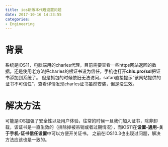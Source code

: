 ```yaml
---
title: ios新版本代理设置问题
date: 2017-10-16 14:23:55
categories:
- Engineering
---
```

# 背景
系统是iOS11，电脑端用的charles代理，目前需要查看一些https网站返回的数据，还是使用老方法把charles的根证书设为信任，手机也打开**chls.pro/ssl**把证书添加到系统了。
但是抓包的时候依旧无法访问，safari直接提示“该网站提供的证书不可信任”，查看详情发现charles证书虽然安装，但是没生效。

# 解决方法
可能是iOS加强了安全性以及用户体验，往常的时候一旦我们加入证书，除非卸载，该证书是一直生效的（排除掉被吊销或者过期情况），而iOS11在**设置-通用-关于手机-证书信任设置**中可以方便开关证书。
之前在iOS10.3也出现过问题，解决方法应该也是一致的。